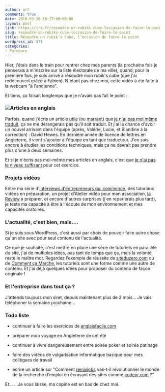 ```yaml
---
author: art
comments: true
date: 2010-03-20 16:17:00+00:00
layout: post
link: https://irz.fr/resoudre-un-rubiks-cube-loccasion-de-faire-le-point/
slug: resoudre-un-rubiks-cube-loccasion-de-faire-le-point
title: Résoudre un rubik’s Cube, l’occasion de faire le point
wordpress_id: 471
categories:
- Parcours
---
```


Hier, j'étais dans le train pour rentrer chez mes parents (la prochaine fois je penserais à m'inscrire sur la liste électorale de ma ville), quand, pour la première fois, je suis arrivé à résoudre mon rubik's cube (que j'ai redécouvert grâce à Fabien). N'étant pas chez moi, cette vidéo à été faite à la webcam "à l'ancienne".



Et tiens, ça faisait longtemps que je n'avais pas fait le point :


### [![](https://static.irz.fr/2010/03/CIMG0893-300x225.jpg)](https://static.irz.fr/2010/03/CIMG0893.jpg)Articles en anglais


Parfois, quand j'écris un article [utile](https://irz.fr/objectif-neige) (ou [marrant](https://irz.fr/aujourdhui-jai-signe-un-billet-de-banque)) que [je n'ai pas moi même traduit](https://irz.fr/lecons-de-vie-albert-einstein), ça ne me dérangerais pas qu'il soit traduit. Et j'ai la chance d'avoir un nouvel arrivant dans l'équipe (après, Valérie, Lucie, et Blandine à la correction) : David Hewes. En dernière année de licence de lettres en Angleterre, il vient s'ajouter à l'équipe en tant que traducteur. J'en suis encore à étudier les conditions techniques, mais ça ne devrait pas prendre plus d'une à deux semaines.

Et si je n'écris pas moi-même mes articles en anglais, c'est que [je n'ai pas le niveau suffisant](http://www.youtube.com/watch?v=9oBHga1RgWU) pour cet exercice.


### Projets vidéos


Entre ma série d'[interviews d'entrepreneurs qui commence](https://irz.fr/objectif-neige), des tutoriaux vidéos en préparation, un projet d'Atelier vidéo pour mon association, [la Review](https://irz.fr/recherche?q=review) à préparer, et encore d'autres surprises (j'en reparlerais plus tard), je teste ma capacité à être à l'écoute de mon environnement et mes capacités oratoires.


### L'actualité, c'est bien, mais....


Si je suis sous WordPress, c'est aussi par choix de pouvoir faire autre chose qu'un site avec pour seul contenu de l'actualité.

Ce que je souhaite, c'est mettre en place une série de tutoriels en parallèle du site, j'ai de multiples idées, pas tant de temps que ça, mais la volonté reste le maître mot. Regardez l'exemple de réussite de [siteduzero.com](http://www.siteduzero.com/) ou de [Comment ça Marche](http://www.commentcamarche.net), les tutoriels sont une forme comme une autre de contenu. Et j'ai déjà quelques idées pour proposer du contenu de façon originale !


### Et l'entreprise dans tout ça ?


J'attends toujours mon siret, depuis maintenant plus de 2 mois... Je vais téléphoner la semaine prochaine...


### Todo liste





	
  * continuer à faire les exercices de [anglaisfacile.com](http://anglaisfacile.com)

	
  * préparer mon voyage en Angleterre de cet été

	
  * continuer à vivre dangereusement entre soirée poker et soirée patinage

	
  * faire des vidéos de vulgarisation informatique basique pour mes collègues de travail

	
  * écrire un article sur "Comment [remixjobs](http://www.remixjobs.com) vas-t-il révolutionner le monde de la recherche d'emploi en écrasant des sites comme [codeur.com](http://codeur.com) ?"


Et... ...Je vous laisse, ma copine est en bas de chez moi.
